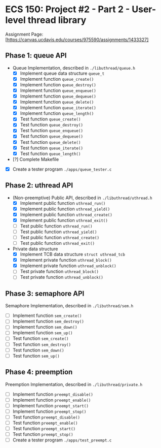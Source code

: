 # ECS 150: Project #2 - Part 2 - User-level thread library #

Assignment Page: [https://canvas.ucdavis.edu/courses/975590/assignments/1433327]

## Phase 1: queue API ##

- Queue Implementation, described in `./libuthread/queue.h`
    - [X] Implement queue data structure `queue_t`
    - [X] Implement function `queue_create()`
    - [X] Implement function `queue_destroy()`
    - [X] Implement function `queue_enqueue()`
    - [X] Implement function `queue_dequeue()`
    - [X] Implement function `queue_delete()`
    - [X] Implement function `queue_iterate()`
    - [X] Implement function `queue_length()`
    - [X] Test function `queue_create()`
    - [X] Test function `queue_destroy()`
    - [X] Test function `queue_enqueue()`
    - [X] Test function `queue_dequeue()`
    - [X] Test function `queue_delete()`
    - [X] Test function `queue_iterate()`
    - [X] Test function `queue_length()`
- [?] Complete Makefile
- [X] Create a tester program `./apps/queue_tester.c`

## Phase 2: uthread API ##

- (Non-preemptive) Public API, described in `./libuthread/uthread.h`
    - [X] Implement public function `uthread_run()`
    - [X] Implement public function `uthread_yield()`
    - [X] Implement public function `uthread_create()`
    - [X] Implement public function `uthread_exit()`
    - [ ] Test public function `uthread_run()`
    - [ ] Test public function `uthread_yield()`
    - [ ] Test public function `uthread_create()`
    - [ ] Test public function `uthread_exit()`
- Private data structure
    - [X] Implement TCB data structure `struct uthread_tcb`
    - [X] Implement private function `uthread_block()`
    - [X] Implement private function `uthread_unblock()`
    - [ ] Test private function `uthread_block()`
    - [ ] Test private function `uthread_unblock()`

## Phase 3: semaphore API ##

Semaphore Implementation, described in `./libuthread/sem.h`
- [ ] Implement function `sem_create()`
- [ ] Implement function `sem_destroy()`
- [ ] Implement function `sem_down()`
- [ ] Implement function `sem_up()`
- [ ] Test function `sem_create()`
- [ ] Test function `sem_destroy()`
- [ ] Test function `sem_down()`
- [ ] Test function `sem_up()`

## Phase 4: preemption ##

Preemption Implementation, described in `./libuthread/private.h`
- [ ] Implement function `preempt_disable()`
- [ ] Implement function `preempt_enable()`
- [ ] Implement function `preempt_start()`
- [ ] Implement function `preempt_stop()`
- [ ] Test function `preempt_disable()`
- [ ] Test function `preempt_enable()`
- [ ] Test function `preempt_start()`
- [ ] Test function `preempt_stop()`
- [ ] Create a tester program `./apps/test_preempt.c`
